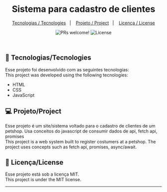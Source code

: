 <h1 align="center">
 Sistema para cadastro de clientes
</h1>

<p align="center">
  <a href="#-tecnologias">Tecnologias / Tecnologies</a>&nbsp;&nbsp;&nbsp;|&nbsp;&nbsp;&nbsp;
  <a href="#-projeto">Projeto / Project</a>&nbsp;&nbsp;&nbsp;|&nbsp;&nbsp;&nbsp;
  <a href="#memo-licença">Licença / License</a>
</p>

<p align="center">
 <img src="https://img.shields.io/static/v1?label=PRs&message=welcome&color=49AA26&labelColor=000000" alt="PRs welcome!" />

  <img alt="License" src="https://img.shields.io/static/v1?label=license&message=MIT&color=49AA26&labelColor=000000">
</p>

<br>


## 🚀 Tecnologias/Tecnologies

Esse projeto foi desenvolvido com as seguintes tecnologias: </br>
This project was developed using the following tecnologies:

- HTML
- CSS
- JavaScript

## 💻 Projeto/Project

Esse projeto é um site/sistema voltado para o cadastro de clientes de um petshop. Usa conceitos do javascript de consumir dados de api, fetch api, promises </br>
This project is a web system built to register costumers at a petshop. The project uses concepts such as fetch api, promises, async/await.

## :memo: Licença/License

Esse projeto está sob a licença MIT. </br>
This project is under the MIT license.

---
